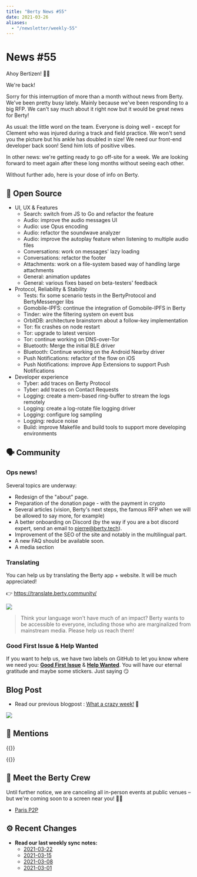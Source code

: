 ```yaml
---
title: "Berty News #55"
date: 2021-03-26
aliases:
  - "/newsletter/weekly-55"
---
```


# News #55

Ahoy Bertizen! 🏴‍☠️

We're back!

Sorry for this interruption of more than a month without news from Berty. We've been pretty busy lately. Mainly because we've been responding to a big RFP. We can't say much about it right now but it would be great news for Berty!

As usual: the little word on the team. Everyone is doing well - except for Clement who was injured during a track and field practice. We won't send you the picture but his ankle has doubled in size! We need our front-end developer back soon!  Send him lots of positive vibes.

In other news: we're getting ready to go off-site for a week. We are looking forward to meet again after these long months without seeing each other.

Without further ado, here is your dose of info on Berty.



## 🚀 Open Source

* UI, UX & Features
    * Search: switch from JS to Go and refactor the feature
    * Audio: improve the audio messages UI
    * Audio: use Opus encoding
    * Audio: refactor the soundwave analyzer
    * Audio: improve the autoplay feature when listening to multiple audio files
    * Conversations: work on messages' lazy loading
    * Conversations: refactor the footer
    * Attachments: work on a file-system based way of handling large attachments
    * General: animation updates
    * General: various fixes based on beta-testers' feedback
* Protocol, Reliability & Stability
    * Tests: fix some scenario tests in the BertyProtocol and BertyMessenger libs
    * Gomobile-IPFS: continue the integration of Gomobile-IPFS in Berty
    * Tinder: wire the filtering system on event bus
    * OrbitDB: architecture brainstorm about a follow-key implementation
    * Tor: fix crashes on node restart
    * Tor: upgrade to latest version
    * Tor: continue working on DNS-over-Tor
    * Bluetooth: Merge the initial BLE driver
    * Bluetooth: Continue working on the Android Nearby driver
    * Push Notifications: refactor of the flow on iOS
    * Push Notifications: improve App Extensions to support Push Notifications
* Developer experience
    * Tyber: add traces on Berty Protocol
    * Tyber: add traces on Contact Requests
    * Logging: create a mem-based ring-buffer to stream the logs remotely
    * Logging: create a log-rotate file logging driver
    * Logging: configure log sampling
    * Logging: reduce noise
    * Build: improve Makefile and build tools to support more developing environments

## 🗣️ Community

### Ops news!

Several topics are underway:
* Redesign of the "about" page.
* Preparation of the donation page - with the payment in crypto
* Several articles (vision, Berty's next steps, the famous RFP when we will be allowed to say more, for example)
* A better onboarding on Discord (by the way if you are a bot discord expert, send an email to [pierre@berty.tech](mailto:pierre@berty.tech)).
* Improvement of the SEO of the site and notably in the multilingual part.
* A new FAQ should be available soon.
* A media section


### Translating

You can help us by translating the Berty app + website. It will be much appreciated!

👉 https://translate.berty.community/

![](https://i.imgur.com/T4EPaJt.png)

> Think your language won't have much of an impact? Berty wants to be accessible to everyone, including those who are marginalized from mainstream media. Please help us reach them!


### Good First Issue & Help Wanted

If you want to help us, we have two labels on GitHub to let you know where we need you: [**Good First Issue**](https://github.com/issues?q=is%3Aissue+is%3Aopen+org%3Aberty+label%3A%22good+first+issue%22+sort%3Aupdated-desc) & [**Help Wanted**](https://github.com/issues?q=is%3Aissue+is%3Aopen+org%3Aberty+label%3A%22help+wanted%22+sort%3Aupdated-desc+). You will have our eternal gratitude and maybe some stickers. Just saying 😏

## Blog Post

* Read our previous blogpost : [What a crazy week!](https://berty.tech/blog/hackernews-reddit-week/) 🚀

![](https://i.imgur.com/Qr7yIf9.png)


## 💌 Mentions


{{<tweet id="1364342684463230978">}}

{{<tweet id="1361532610405670912">}}


## 🎉 Meet the Berty Crew

Until further notice, we are canceling all in-person events at public venues – but we're coming soon to a screen near you! 🚧🚧

* [Paris P2P](https://p2p.paris/)

## ⚙️ Recent Changes

* **Read our last weekly sync notes:**
    * [2021-03-22](https://github.com/berty/community/blob/master/meeting-notes/2021/Q1/2021-03-22--staff-team-weekly-sync.md)
    * [2021-03-15](https://github.com/berty/community/blob/master/meeting-notes/2021/Q1/2021-03-15--staff-team-weekly-sync.md)
    * [2021-03-08](https://github.com/berty/community/blob/master/meeting-notes/2021/Q1/2021-03-08--staff-team-weekly-sync.md)
    * [2021-03-01](https://github.com/berty/community/blob/master/meeting-notes/2021/Q1/2021-03-01--staff-team-weekly-sync.md)
    


  

